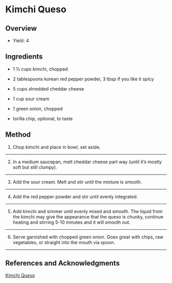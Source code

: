 # Kimchi Queso

## Overview

- Yield: 4

## Ingredients

- 1 ½ cups kimchi, chopped

- 2 tablespoons korean red pepper powder, 3 tbsp if you like it spicy

- 5 cups shredded cheddar cheese

- 1 cup sour cream

- 1 green onion, chopped

- torilla chip, optional, to taste

## Method

1. Chop kimchi and place in bowl, set aside.
---

2. In a medium saucepan, melt cheddar cheese part way (until it’s mostly soft but still clumpy).
---

3. Add the sour cream. Melt and stir until the mixture is smooth.
---

4. Add the red pepper powder and stir until evenly integrated.
---

5. Add kimchi and simmer until evenly mixed and smooth. The liquid from the kimchi may give the appearance that the queso is chunky, continue heating and stirring 5-10 minutes and it will smooth out.
---

6. Serve garnished with chopped green onion. Goes great with chips, raw vegetables, or straight into the mouth via spoon.
---

## References and Acknowledgments

[Kimchi Queso](https://tasty.co/recipe/kimchi-queso)
